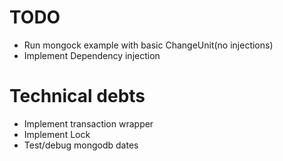 
# TODO
- Run mongock example with basic ChangeUnit(no injections)
- Implement Dependency injection

# Technical debts
- Implement transaction wrapper
- Implement Lock
- Test/debug mongodb dates

